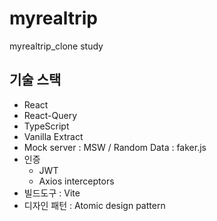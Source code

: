 # myrealtrip
myrealtrip_clone study
## 기술 스택
- React
- React-Query
- TypeScript
- Vanilla Extract
- Mock server : MSW / Random Data : faker.js
- 인증
    - JWT
    - Axios interceptors
- 빌드도구 : Vite
- 디자인 패턴 :  Atomic design pattern


